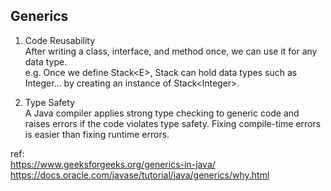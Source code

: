 ## Generics
1. Code Reusability    
After writing a class, interface, and method once, we can use it for any data type.  
e.g. Once we define Stack\<E>, Stack can hold data types such as Integer... by creating an instance of Stack\<Integer>.
    
2. Type Safety  
A Java compiler applies strong type checking to generic code and raises errors if the code violates type safety. Fixing compile-time errors is easier than fixing runtime errors.  


ref:   
https://www.geeksforgeeks.org/generics-in-java/  
https://docs.oracle.com/javase/tutorial/java/generics/why.html
